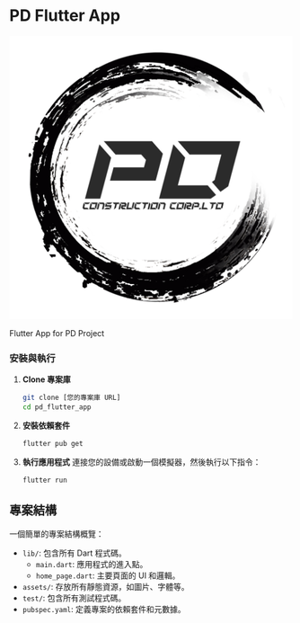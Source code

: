 # PD Flutter App

![PD Logo](assets/images/pd_logo.png)

Flutter App for PD Project


### 安裝與執行

1.  **Clone 專案庫**
    ```bash
    git clone [您的專案庫 URL]
    cd pd_flutter_app
    ```

2.  **安裝依賴套件**
    ```bash
    flutter pub get
    ```

3.  **執行應用程式**
    連接您的設備或啟動一個模擬器，然後執行以下指令：
    ```bash
    flutter run
    ```

## 專案結構

一個簡單的專案結構概覽：

-   `lib/`: 包含所有 Dart 程式碼。
    -   `main.dart`: 應用程式的進入點。
    -   `home_page.dart`: 主要頁面的 UI 和邏輯。
-   `assets/`: 存放所有靜態資源，如圖片、字體等。
-   `test/`: 包含所有測試程式碼。
-   `pubspec.yaml`: 定義專案的依賴套件和元數據。

